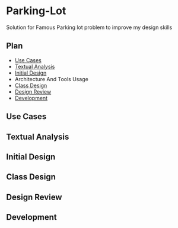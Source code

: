 # Parking-Lot
Solution for Famous Parking lot problem to improve my design skills


## Plan
- [Use Cases](#use-cases)
- [Textual Analysis](#textual-analysis)
- [Initial Design](#initial-design)
- Architecture And Tools Usage
- [Class Design](#class-design)
- [Design Review](#design-review)
- [Development](#development)

## Use Cases

## Textual Analysis

## Initial Design

## Class Design

## Design Review

## Development